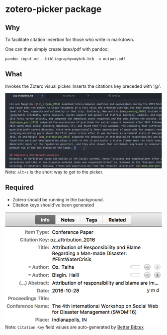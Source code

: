 # zotero-picker package

## Why

To facilitate citation insertion for those who write in markdown.

One can then simply create latex/pdf with pandoc:

    pandoc input.md --bibliography=mybib.bib -o output.pdf

## What

Invokes the Zotero visual picker.
Inserts the citations key preceded with '@'.

![A screenshot of the package](zotero-picker.gif)
Note: `alt+z` is the short way to get to the picker.

## Required

- Zotero should be running in the background.
- Citation keys should've been generated

![Citation key field in Zotero](citation_key.png)
Note: `Citation Key` field values are auto-generated by [Better Bibtex](https://github.com/retorquere/zotero-better-bibtex)
